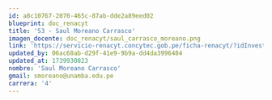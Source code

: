 ```yaml
---
id: a8c10767-2070-465c-87ab-dde2a89eed02
blueprint: doc_renacyt
title: '53 - Saul Moreano Carrasco'
imagen_docente: doc_renacyt/saul_carrasco_moreano.png
link: 'https://servicio-renacyt.concytec.gob.pe/ficha-renacyt/?idInvestigador=350417'
updated_by: 06ac68ab-d29f-41e9-9b9a-dd4da3996484
updated_at: 1739930823
nombre: 'Saul Moreano Carrasco'
gmail: smoreano@unamba.edu.pe
carrera: '4'
---
```

